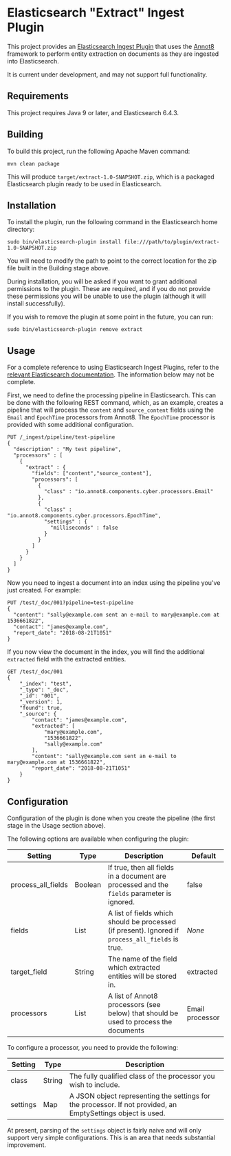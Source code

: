 # Elasticsearch "Extract" Ingest Plugin

This project provides an [Elasticsearch Ingest Plugin](https://www.elastic.co/guide/en/elasticsearch/plugins/6.4/ingest.html)
that uses the [Annot8](http://annot8.io) framework to perform entity extraction on documents as they
are ingested into Elasticsearch.

It is current under development, and may not support full functionality.

## Requirements

This project requires Java 9 or later, and Elasticsearch 6.4.3.

## Building

To build this project, run the following Apache Maven command:

    mvn clean package

This will produce  `target/extract-1.0-SNAPSHOT.zip`, which is a packaged Elasticsearch plugin ready
to be used in Elasticsearch.

## Installation

To install the plugin, run the following command in the Elasticsearch home directory:

    sudo bin/elasticsearch-plugin install file:///path/to/plugin/extract-1.0-SNAPSHOT.zip

You will need to modify the path to point to the correct location for the zip file built in the
Building stage above.

During installation, you will be asked if you want to grant additional permissions to the plugin.
These are required, and if you do not provide these permissions you will be unable to use the plugin
(although it will install successfully).

If you wish to remove the plugin at some point in the future, you can run:

    sudo bin/elasticsearch-plugin remove extract

## Usage

For a complete reference to using Elasticsearch Ingest Plugins, refer to the
[relevant Elasticsearch documentation](https://www.elastic.co/guide/en/elasticsearch/reference/6.4/ingest.html).
The information below may not be complete.

First, we need to define the processing pipeline in Elasticsearch. This can be done with the
following REST command, which, as an example, creates a pipeline that will process the `content` and
`source_content` fields using the `Email` and `EpochTime` processors from Annot8.
The `EpochTime` processor is provided with some additional configuration.

    PUT /_ingest/pipeline/test-pipeline
    {
      "description" : "My test pipeline",
      "processors" : [
        {
          "extract" : {
            "fields": ["content","source_content"],
            "processors": [
              {
                "class" : "io.annot8.components.cyber.processors.Email"
              },
              {
                "class" : "io.annot8.components.cyber.processors.EpochTime",
                "settings" : {
                  "milliseconds" : false
                }
              }
            ]
          }
        }
      ]
    }

Now you need to ingest a document into an index using the pipeline you've just created.
For example:

    PUT /test/_doc/001?pipeline=test-pipeline
    {
      "content": "sally@example.com sent an e-mail to mary@example.com at 1536661822",
      "contact": "james@example.com",
      "report_date": "2018-08-21T1051"
    }

If you now view the document in the index, you will find the additional `extracted` field with
the extracted entities.

    GET /test/_doc/001
    {
        "_index": "test",
        "_type": "_doc",
        "_id": "001",
        "_version": 1,
        "found": true,
        "_source": {
            "contact": "james@example.com",
            "extracted": [
                "mary@example.com",
                "1536661822",
                "sally@example.com"
            ],
            "content": "sally@example.com sent an e-mail to mary@example.com at 1536661822",
            "report_date": "2018-08-21T1051"
        }
    }

## Configuration

Configuration of the plugin is done when you create the pipeline (the first stage in the Usage
section above).

The following options are available when configuring the plugin:

| Setting | Type |Description | Default |
| --- | --- | --- | --- |
| process_all_fields | Boolean | If true, then all fields in a document are processed and the `fields` parameter is ignored. | false |
| fields | List | A list of fields which should be processed (if present). Ignored if `process_all_fields` is true. | *None* |
| target_field | String | The name of the field which extracted entities will be stored in. | extracted |
| processors | List | A list of Annot8 processors (see below) that should be used to process the documents | Email processor |

To configure a processor, you need to provide the following:

| Setting | Type |Description |
| --- | --- | ---  |
| class | String | The fully qualified class of the processor you wish to include. |
| settings | Map | A JSON object representing the settings for the processor. If not provided, an EmptySettings object is used. |

At present, parsing of the `settings` object is fairly naive and will only support very simple
configurations. This is an area that needs substantial improvement.